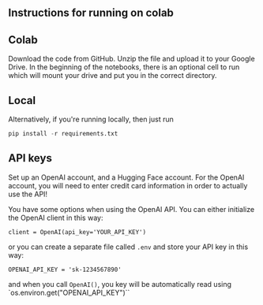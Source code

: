 ## Instructions for running on colab

## Colab
Download the code from GitHub. Unzip the file and upload it to your Google Drive. In the beginning of the notebooks, there is an optional cell to run which will mount your drive and put you in the correct directory.

## Local
Alternatively, if you're running locally, then just run
```python
pip install -r requirements.txt
```

## API keys
Set up an OpenAI account, and a Hugging Face account. For the OpenAI account, you will need to enter credit card information in order to actually use the API!

You have some options when using the OpenAI API. You can either initialize the OpenAI client in this way:
```
client = OpenAI(api_key='YOUR_API_KEY')
```

or you can create a separate file called `.env` and store your API key in this way:
```
OPENAI_API_KEY = 'sk-1234567890'
```
and when you call `OpenAI()`, you key will be automatically read using `os.environ.get("OPENAI_API_KEY")``

